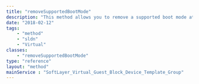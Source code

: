 ```yaml
---
title: "removeSupportedBootMode"
description: "This method allows you to remove a supported boot mode attribute for a given image template. "
date: "2018-02-12"
tags:
    - "method"
    - "sldn"
    - "Virtual"
classes:
    - "removeSupportedBootMode"
type: "reference"
layout: "method"
mainService : "SoftLayer_Virtual_Guest_Block_Device_Template_Group"
---
```

